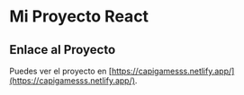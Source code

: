 # Mi Proyecto React

## Enlace al Proyecto

Puedes ver el proyecto en [https://capigamesss.netlify.app/](https://capigamesss.netlify.app/).


